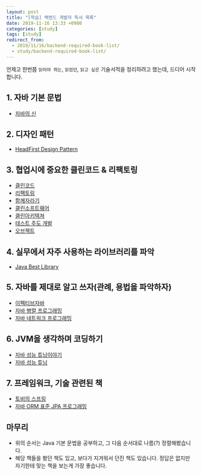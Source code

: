```yaml
---
layout: post
title: "[학습] 백엔드 개발자 독서 목록"
date: 2019-11-16 13:33 +0900
categories: [study]
tags: [study]
redirect_from:
  - 2019/11/16/backend-required-book-list/
  - study/backend-required-book-list/
---
```


언제고 한번쯤 `읽어야 하는`, `읽었던`, `읽고 싶은` 기술서적을 정리하려고 했는데, 드디어 시작합니다.

## 1. 자바 기본 문법

- [자바의 신](http://www.yes24.com/Product/Goods/42643850?scode=032&OzSrank=1)

## 2. 디자인 패턴

- [HeadFirst Design Pattern](http://www.yes24.com/Product/Goods/1778966?Acode=101)

## 3. 협업시에 중요한 클린코드 & 리팩토링

- [클린코드](http://www.yes24.com/Product/Goods/11681152?scode=032&OzSrank=1)
- [리팩토링](http://www.yes24.com/Product/Goods/7951038?scode=032&OzSrank=9)
- [함께자라기](http://www.yes24.com/Product/Goods/67350256?scode=032&OzSrank=1)
- [클린소프트웨어](http://www.yes24.com/Product/Goods/39497990?Acode=101)
- [클린아키텍쳐](http://www.yes24.com/Product/Goods/77283734?scode=032&OzSrank=1)
- [테스트 주도 개발](http://www.yes24.com/Product/Goods/12246033?scode=032&OzSrank=1)
- [오브젝트](http://www.yes24.com/Product/Goods/74219491?scode=032&OzSrank=1)

## 4. 실무에서 자주 사용하는 라이브러리를 파악

- [Java Best Library](https://dzone.com/articles/20-useful-open-source-libraries-for-java-programme)

## 5. 자바를 제대로 알고 쓰자(관례, 용법을 파악하자)

- [이펙티브자바](http://www.yes24.com/Product/Goods/65551284?scode=032&OzSrank=1)
- [자바 병렬 프로그래밍](http://www.yes24.com/Product/Goods/3015162?Acode=101)
- [자바 네트워크 프로그래밍](http://www.yes24.com/Product/Goods/14832208?scode=032&OzSrank=1)

## 6. JVM을 생각하며 코딩하기

- [자바 성능 튜닝이야기](http://www.yes24.com/Product/Goods/11261731?Acode=101)
- [자바 성능 튜닝](http://www.yes24.com/Product/Goods/24848833?scode=032&OzSrank=1)

## 7. 프레임워크, 기술 관련된 책

- [토비의 스프링](http://www.yes24.com/Product/Goods/67350256?scode=032&OzSrank=1)
- [자바 ORM 표준 JPA 프로그래밍](http://www.yes24.com/Product/Goods/19040233?scode=032&OzSrank=1)

## 마무리

- 위의 순서는 Java 기본 문법을 공부하고, 그 다음 순서대로 나름(?) 정렬해봤습니다.
- 해당 책들을 봤던 책도 있고, 보다가 지겨워서 던진 책도 있습니다. 정답은 없지만 자기한테 맞는 책을 보는게 가장 좋습니다.
